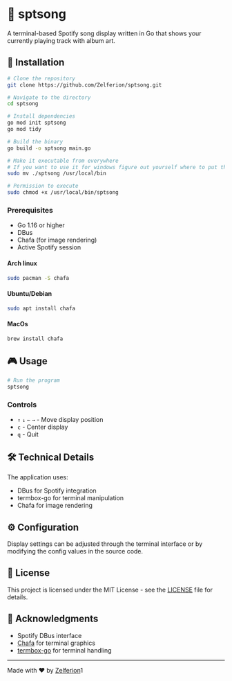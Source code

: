 # 🎵 sptsong 

A terminal-based Spotify song display written in Go that shows your currently playing track with album art.



## 🚀 Installation

```bash
# Clone the repository
git clone https://github.com/Zelferion/sptsong.git

# Navigate to the directory
cd sptsong

# Install dependencies
go mod init sptsong
go mod tidy

# Build the binary
go build -o sptsong main.go

# Make it executable from everywhere
# If you want to use it for windows figure out yourself where to put the binary
sudo mv ./sptsong /usr/local/bin

# Permission to execute
sudo chmod +x /usr/local/bin/sptsong
```

### Prerequisites

- Go 1.16 or higher
- DBus
- Chafa (for image rendering)
- Active Spotify session

#### Arch linux
```bash
sudo pacman -S chafa
```

#### Ubuntu/Debian
```bash
sudo apt install chafa
```

#### MacOs
```bash
brew install chafa
```

## 🎮 Usage

```bash
# Run the program
sptsong
```

### Controls

- `↑` `↓` `←` `→` - Move display position
- `c` - Center display
- `q` - Quit

## 🛠️ Technical Details

The application uses:
- DBus for Spotify integration
- termbox-go for terminal manipulation
- Chafa for image rendering

## ⚙️ Configuration

Display settings can be adjusted through the terminal interface or by modifying the config values in the source code.

## 📝 License

This project is licensed under the MIT License - see the [LICENSE](LICENSE) file for details.

## 🙏 Acknowledgments

- Spotify DBus interface
- [Chafa](https://hpjansson.org/chafa/) for terminal graphics
- [termbox-go](https://github.com/nsf/termbox-go) for terminal handling

---
Made with ❤️ by [Zelferion](https://github.com/Zelferion)1
